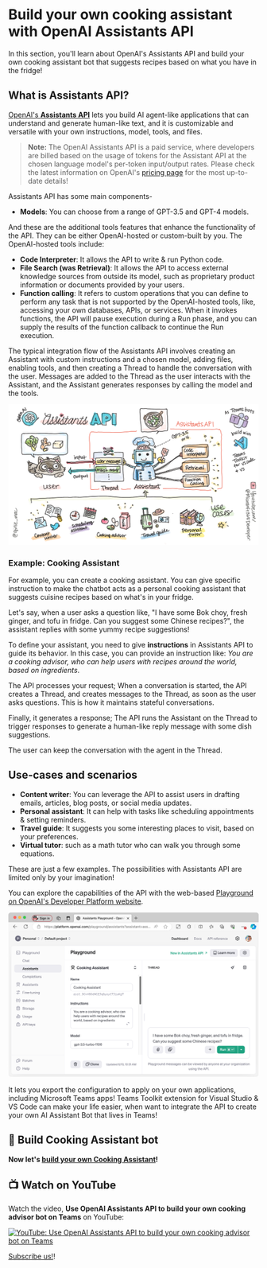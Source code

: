 # Build your own cooking assistant with OpenAI Assistants API

In this section, you'll learn about OpenAI's Assistants API and build your own cooking assistant bot that suggests recipes based on what you have in the fridge!

## What is Assistants API?

[OpenAI's **Assistants API**](https://platform.openai.com/docs/assistants/overview) lets you build AI agent-like applications that can understand and generate human-like text, and it is customizable and versatile with your own instructions, model, tools, and files.

> **Note:** The OpenAI Assistants API is a paid service, where developers are billed based on the usage of tokens for the Assistant API at the chosen language model's per-token input/output rates. Please check the latest information on OpenAI's [pricing page](https://openai.com/api/pricing/) for the most up-to-date details!

Assistants API has some main components-

- **Models**: You can choose from a range of GPT-3.5 and GPT-4 models.

And these are the additional tools features that enhance the functionality of the API. They can be either OpenAI-hosted or custom-built by you. The OpenAI-hosted tools include:

- **Code Interpreter**: It allows the API to write & run Python code.
- **File Search (was Retrieval)**: It allows the API to access external knowledge sources from outside its model, such as proprietary product information or documents provided by your users.
- **Function calling**: It refers to custom operations that you can define to perform any task that is not supported by the OpenAI-hosted tools, like, accessing your own databases, APIs, or services. When it invokes functions, the API will pause execution during a Run phase, and you can supply the results of the function callback to continue the Run execution.

The typical integration flow of the Assistants API involves creating an Assistant with custom instructions and a chosen model, adding files, enabling tools, and then creating a Thread to handle the conversation with the user. Messages are added to the Thread as the user interacts with the Assistant, and the Assistant generates responses by calling the model and the tools.

![Doodle: what is Assistants API?](../images/doodle-assistants-api.png)

### Example: Cooking Assistant

For example, you can create a cooking assistant. You can give specific instruction to make the chatbot acts as a personal cooking assistant that suggests cuisine recipes based on what's in your fridge.

Let's say, when a user asks a question like, "I have some Bok choy, fresh ginger, and tofu in fridge. Can you suggest some Chinese recipes?", the assistant replies with some yummy recipe suggestions!

To define your assistant, you need to give **instructions** in Assistants API to guide its behavior. In this case, you can provide an instruction like:
*You are a cooking advisor, who can help users with recipes around the world, based on ingredients*.

The API processes your request; When a conversation is started, the API creates a Thread, and creates messages to the Thread, as soon as the user asks questions. This is how it maintains stateful conversations.

Finally, it generates a response; The API runs the Assistant on the Thread to trigger responses to generate a human-like reply message with some dish suggestions.

The user can keep the conversation with the agent in the Thread.

## Use-cases and scenarios

- **Content writer**: You can leverage the API to assist users in drafting emails, articles, blog posts, or social media updates.
- **Personal assistant**: It can help with tasks like scheduling appointments & setting reminders.
- **Travel guide**: It suggests you some interesting places to visit, based on your preferences.
- **Virtual tutor**: such as a math tutor who can walk you through some equations.

These are just a few examples. The possibilities with Assistants API are limited only by your imagination!

You can explore the capabilities of the API with the web-based [Playground on OpenAI's Developer Platform website](https://platform.openai.com/playground?mode=assistant).

![Playground screenshot](../images/screen-openai-playground-assistants-api.png)

It lets you export the configuration to apply on your own applications, including Microsoft Teams apps! Teams Toolkit extension for Visual Studio & VS Code can make your life easier, when want to integrate the API to create your own AI Assistant Bot that lives in Teams!

## 🚀 Build Cooking Assistant bot

**Now let's [build your own Cooking Assistant](sample/README.md)!**

## 📺 Watch on YouTube

Watch the video, **Use OpenAI Assistants API to build your own cooking advisor bot on Teams** on YouTube:

[![YouTube: Use OpenAI Assistants API to build your own cooking advisor bot on Teams](https://img.youtube.com/vi/OL23O25jQGE/0.jpg)](https://youtu.be/OL23O25jQGE?si=JK9y3U-UDSZYTyiu)

[Subscribe us!](https://www.youtube.com/channel/UCV_6HOhwxYLXAGd-JOqKPoQ?sub_confirmation=1)!
